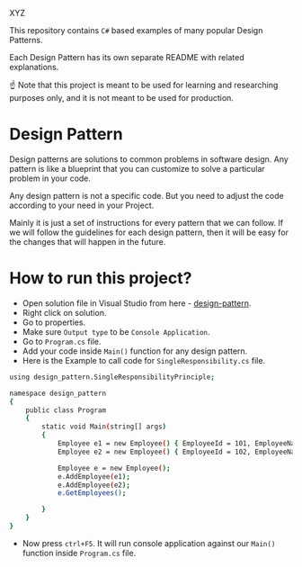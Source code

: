 XYZ

This repository contains ```C#``` based examples of many popular Design Patterns.

Each Design Pattern has its own separate README with related explanations.

☝ Note that this project is meant to be used for learning and researching purposes only, and it is not meant to be used for production.

# Design Pattern
Design patterns are solutions to common problems in software design. Any pattern is like a blueprint that you can customize to solve a particular problem in your code.

Any design pattern is not a specific code. But you need to adjust the code according to your need in your Project.

Mainly it is just a set of instructions for every pattern that we can follow. If we will follow the guidelines for each design pattern, then it will be easy for the changes that will happen in the future.

# How to run this project?
- Open solution file in Visual Studio from here - [design-pattern](https://github.com/jay191193/design-pattern/blob/main/design-pattern/design-pattern.sln).
- Right click on solution. 
- Go to properties.
- Make sure ```Output type``` to be ```Console Application```.
- Go to ```Program.cs``` file.
- Add your code inside ```Main()``` function for any design pattern.
- Here is the Example to call code for ```SingleResponsibility.cs``` file.
```sh
using design_pattern.SingleResponsibilityPrinciple;

namespace design_pattern
{
    public class Program
    {
        static void Main(string[] args)
        {
            Employee e1 = new Employee() { EmployeeId = 101, EmployeeName = "Jay Ponkia",  DepartmentId = 1};
            Employee e2 = new Employee() { EmployeeId = 102, EmployeeName = "Neel Ponkia",  DepartmentId = 2};

            Employee e = new Employee();
            e.AddEmployee(e1);
            e.AddEmployee(e2);
            e.GetEmployees();

        }
    }
}
```
- Now press ```ctrl+F5```. It will run console application against our ```Main()``` function inside ```Program.cs``` file.
